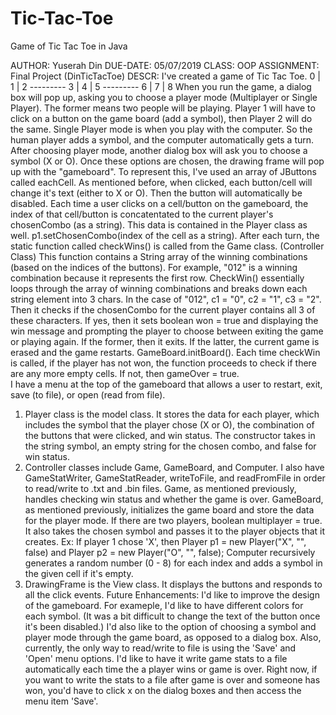 # Tic-Tac-Toe
Game of Tic Tac Toe in Java

AUTHOR:     Yuserah Din
DUE-DATE:   05/07/2019
CLASS:      OOP 
ASSIGNMENT: Final Project (DinTicTacToe)
DESCR:      I've created a game of Tic Tac Toe. 
    0 | 1 | 2 
    ---------
    3 | 4 | 5 
    ---------
    6 | 7 | 8
When you run the game, a dialog box will pop up, asking you to choose 
a player mode (Multiplayer or Single Player). The former means two people will be playing. 
Player 1 will have to click on a button on the game board (add a symbol), then Player 2 
will do the same. Single Player mode is when you play with the computer. 
So the human player adds a symbol, and the computer automatically gets a turn. 
After choosing player mode, another dialog box will ask you to choose a symbol (X or O). 
Once these options are chosen, the drawing frame will pop up with the "gameboard". To represent
this, I've used an array of JButtons called eachCell. As mentioned before, when clicked, each button/cell 
will change it's text (either to X or O). Then the button will automatically be disabled. 
Each time a user clicks on a cell/button on the gameboard, the index of that cell/button is concatentated to 
the current player's chosenCombo (as a string). This data is contained in the Player class as well. 
p1.setChosenCombo(index of the cell as a string). 
After each turn, the static function called checkWins() is called from the Game class. (Controller Class) 
This function contains a String array of the winning combinations (based on the indices of the buttons). 
For example, "012" is a winning combination because it represents the first row. CheckWin() essentially 
loops through the array of winning combinations and breaks down each string element into 3 chars. In the case 
of "012", c1 = "0", c2 = "1", c3 = "2". Then it checks if the chosenCombo for the current player contains 
all 3 of these characters. If yes, then it sets boolean won = true and displaying the win message and 
prompting the player to choose between exiting the game or playing again. If the former, then it exits. 
If the latter, the current game is erased and the game restarts. GameBoard.initBoard(). 
Each time checkWin is called, if the player has not won, the function proceeds to check if there are any more 
empty cells. If not, then gameOver = true.  
I have a menu at the top of the gameboard that allows a user to restart, exit, save (to file), 
or open (read from file). 
1. Player class is the model class. It stores the data for each player, 
    which includes the symbol that the player chose (X or O), the combination
    of the buttons that were clicked, and win status. 
    The constructor takes in the string symbol, an empty string for the chosen combo, and false 
    for win status. 
2. Controller classes include Game, GameBoard, and Computer. 
    I also have GameStatWriter, GameStatReader, writeToFile, and readFromFile in order to read/write to .txt and .bin
    files.
    Game, as mentioned previously, handles checking win status and whether the game is over. 
    GameBoard, as mentioned previously, initializes the game board and store the data for the 
    player mode. If there are two players, boolean multiplayer = true. 
    It also takes the chosen symbol and passes it to the player objects that it creates. 
    Ex: If player 1 chose 'X', 
    then Player p1 = new Player("X", "", false) and Player p2 = new Player("O", "", false); 
    Computer recursively generates a random number (0 - 8) for each index and adds a symbol in 
    the given cell if it's empty. 
3. DrawingFrame is the View class. It displays the buttons and responds to all the click events. 
Future Enhancements: I'd like to improve the design of the gameboard. For exameple, I'd like to have 
different colors for each symbol. (It was a bit difficult to change the text of the button once it's been disabled.) 
I'd also like to the option of choosing a symbol and player mode through the game board, as opposed to a dialog box. 
Also, currently, the only way to read/write to file is using the 'Save' and 'Open' menu options. I'd like to have it 
write game stats to a file automatically each time the a player wins or game is over. Right now, if you want to write 
the stats to a file after game is over and someone has won, you'd have to click x on the dialog boxes and then 
access the menu item 'Save'. 

